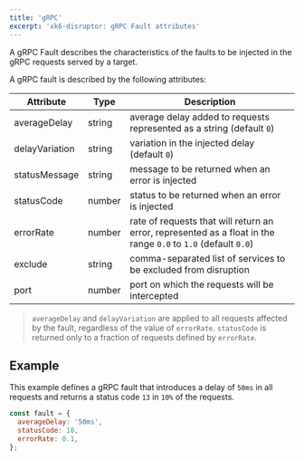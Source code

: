 ```yaml
---
title: 'gRPC'
excerpt: 'xk6-disruptor: gRPC Fault attributes'
---
```


A gRPC Fault describes the characteristics of the faults to be injected in the gRPC requests served by a target.

A gRPC fault is described by the following attributes:

| Attribute      | Type   | Description |
| -------------- | ------ | -------|
| averageDelay   | string | average delay added to requests represented as a string (default `0`) |
| delayVariation | string | variation in the injected delay (default `0`) |
| statusMessage  | string | message to be returned when an error is injected |
| statusCode     | number | status to be returned when an error is injected |
| errorRate      | number | rate of requests that will return an error, represented as a float in the range `0.0` to `1.0` (default `0.0`) |
| exclude        | string | comma-separated list of services to be excluded from disruption |
| port           | number | port on which the requests will be intercepted |

<Blockquote mod="note">

`averageDelay` and `delayVariation` are applied to all requests affected by the fault, regardless of the value of `errorRate`. `statusCode` is returned only to a fraction of requests defined by `errorRate`.

</Blockquote>

## Example

This example defines a gRPC fault that introduces a delay of `50ms` in all requests and returns a status code `13` in `10%` of the requests.

```javascript
const fault = {
  averageDelay: '50ms',
  statusCode: 10,
  errorRate: 0.1,
};
```